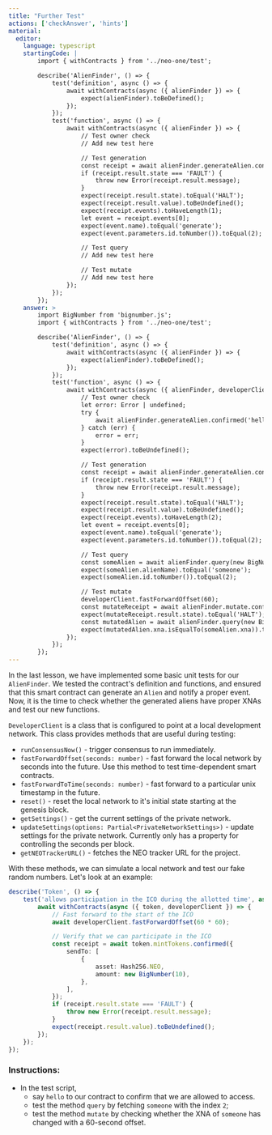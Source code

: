 ```yaml
---
title: "Further Test"
actions: ['checkAnswer', 'hints']
material: 
  editor:
    language: typescript
    startingCode: |
        import { withContracts } from '../neo-one/test';

        describe('AlienFinder', () => {
            test('definition', async () => {
                await withContracts(async ({ alienFinder }) => {
                    expect(alienFinder).toBeDefined();
                });
            });
            test('function', async () => {
                await withContracts(async ({ alienFinder }) => {
                    // Test owner check
                    // Add new test here

                    // Test generation
                    const receipt = await alienFinder.generateAlien.confirmed('someone');
                    if (receipt.result.state === 'FAULT') {
                        throw new Error(receipt.result.message);
                    }
                    expect(receipt.result.state).toEqual('HALT');
                    expect(receipt.result.value).toBeUndefined();
                    expect(receipt.events).toHaveLength(1);
                    let event = receipt.events[0];
                    expect(event.name).toEqual('generate');
                    expect(event.parameters.id.toNumber()).toEqual(2);

                    // Test query
                    // Add new test here

                    // Test mutate
                    // Add new test here
                });
            });
        });
    answer: > 
        import BigNumber from 'bignumber.js';
        import { withContracts } from '../neo-one/test';

        describe('AlienFinder', () => {
            test('definition', async () => {
                await withContracts(async ({ alienFinder }) => {
                    expect(alienFinder).toBeDefined();
                });
            });
            test('function', async () => {
                await withContracts(async ({ alienFinder, developerClient }) => {
                    // Test owner check
                    let error: Error | undefined;
                    try {
                        await alienFinder.generateAlien.confirmed('hello');
                    } catch (err) {
                        error = err;
                    }
                    expect(error).toBeUndefined();

                    // Test generation
                    const receipt = await alienFinder.generateAlien.confirmed('someone');
                    if (receipt.result.state === 'FAULT') {
                        throw new Error(receipt.result.message);
                    }
                    expect(receipt.result.state).toEqual('HALT');
                    expect(receipt.result.value).toBeUndefined();
                    expect(receipt.events).toHaveLength(2);
                    let event = receipt.events[0];
                    expect(event.name).toEqual('generate');
                    expect(event.parameters.id.toNumber()).toEqual(2);

                    // Test query
                    const someAlien = await alienFinder.query(new BigNumber(2));
                    expect(someAlien.alienName).toEqual('someone');
                    expect(someAlien.id.toNumber()).toEqual(2);

                    // Test mutate
                    developerClient.fastForwardOffset(60);
                    const mutateReceipt = await alienFinder.mutate.confirmed(new BigNumber(2), new BigNumber(0));
                    expect(mutateReceipt.result.state).toEqual('HALT');
                    const mutatedAlien = await alienFinder.query(new BigNumber(2));
                    expect(mutatedAlien.xna.isEqualTo(someAlien.xna)).toBeFalsy();
                });
            });
        });
---
```


In the last lesson, we have implemented some basic unit tests for our `AlienFinder`. We tested the contract's definition and functions, and ensured that this smart contract can generate an `Alien` and notify a proper event. Now, it is the time to check whether the generated aliens have proper XNAs and test our new functions.

`DeveloperClient` is a class that is configured to point at a local development network. This class provides methods that are useful during testing:

- `runConsensusNow()` - trigger consensus to run immediately.
- `fastForwardOffset(seconds: number)` - fast forward the local network by seconds into the future. Use this method to test time-dependent smart contracts.
- `fastForwardToTime(seconds: number)` - fast forward to a particular unix timestamp in the future.
- `reset()` - reset the local network to it's initial state starting at the genesis block.
- `getSettings()` - get the current settings of the private network.
- `updateSettings(options: Partial<PrivateNetworkSettings>)` - update settings for the private network. Currently only has a property for controlling the seconds per block.
- `getNEOTrackerURL()` - fetches the NEO tracker URL for the project.

With these methods, we can simulate a local network and test our fake random numbers. Let's look at an example:

```typescript
describe('Token', () => {
	test('allows participation in the ICO during the allotted time', async () => {
		await withContracts(async ({ token, developerClient }) => {
			// Fast forward to the start of the ICO
			await developerClient.fastForwardOffset(60 * 60);

			// Verify that we can participate in the ICO
			const receipt = await token.mintTokens.confirmed({
				sendTo: [
					{
						asset: Hash256.NEO,
						amount: new BigNumber(10),
					},
				],
			});
			if (receipt.result.state === 'FAULT') {
				throw new Error(receipt.result.message);
			}
			expect(receipt.result.value).toBeUndefined();
		});
	});
});
```

### Instructions: 

- In the test script,
	- say `hello` to our contract to confirm that we are allowed to access.
	- test the method `query` by fetching `someone` with the index `2`;
	- test the method `mutate` by checking whether the XNA of `someone` has changed with a 60-second offset.
